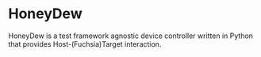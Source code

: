 # HoneyDew

HoneyDew is a test framework agnostic device controller written in Python that
provides Host-(Fuchsia)Target interaction.
